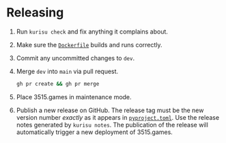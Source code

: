# Releasing

1. Run `kurisu check` and fix anything it complains about.

2. Make sure the [`Dockerfile`](Dockerfile) builds and runs correctly.

3. Commit any uncommitted changes to `dev`.

4. Merge `dev` into `main` via pull request.

   ```bash
   gh pr create && gh pr merge
   ```

5. Place 3515.games in maintenance mode.

6. Publish a new release on GitHub. The release tag must be the new version number _exactly_ as it appears in
   [`pyproject.toml`](pyproject.toml). Use the release notes generated by `kurisu notes`. The publication of the release
   will automatically trigger a new deployment of 3515.games.
